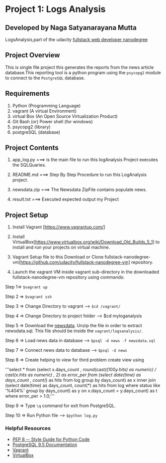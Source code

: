 # Project 1: Logs Analysis 
## Developed by Naga Satyanarayana Mutta

LogsAnalysis,part of the udacity [fullstack web developer nanodegree](https://www.udacity.com/course/full-stack-web-developer-nanodegree--nd004)

## Project Overview

This is single file project this generates the reports from the news article database.This reporting tool is a python program using the ``psycopg2`` module to connect to the ``PostgreSQL`` database.

## Requirements

1. Python         (Programming Language)
2. vagrant        (A virtual Environment)
3. virtual Box    (An Open Source Virtualization Product)
4. Git Bash (or) Power shell (for windows)
5. psycopg2       (library)
6. postgreSQL     (database)


## Project Contents

1) app_log.py ===> is the main file to run this logAnalysis Project executes the SQLQuaries.

2) README.md ===> Step By Step Procedure to run this LogAnalysis project.

3) newsdata.zip ===> The Newsdata ZipFile contains populate news.

4. result.txt ===> Executed expected output my Project


## Project Setup

1) Install Vagrant [https://www.vagrantup.com/]

2) Install VirtualBox[https://www.virtualbox.org/wiki/Download_Old_Builds_5_1] to install and run your projects on virtual machine.

3) Vagrant Setup file to this Download or Clone fullstack-nanodegree-vm[https://github.com/udacity/fullstack-nanodegree-vm] repository.

4) Launch the vagrant VM inside vagrant sub-directory in the downloaded fullstack-nanodegree-vm repository using commands:

Step 1=> ``$vagrant up``

Step 2 =>  ``$vagrant ssh`` 

Step 3 => Change Directory to vagrant -->  ``$cd /vagrant/``

Step 4 => Change Directory to project folder --> $cd myloganalysis

Step 5 => Download the [newsdata](https://d17h27t6h515a5.cloudfront.net/topher/2016/August/57b5f748_newsdata/newsdata.zip). Unzip the file in order to extract newsdata.sql. This file should be inside the `vagrant/logsanalysis/`.

Step 6 => Load news data in database --> ``$psql -d news -f newsdata.sql ``

Step 7 => Connect news data to database -->  ``$psql -d news``

Step 8 => Create helping to view for third problem create view using

'''select * from (select x.days_count ,
                  round(cast((100*y.hits) as numeric) / cast(x.hits as numeric) , 2)
                  as error_per from (select date(time) as days_count , count(*) as hits
                  from log group by days_count) as x inner
                  join (select date(time) as days_count, count(*) as hits from log
                  where status like '%404%' group by days_count) as y
                  on x.days_count = y.days_count) as t where error_per > 1.0;'''

Step 9 => Type `\q` command for exit from PostgreSQL.

Step 10 => Run Python file --> ``$python log.py``


### Helpful Resources
* [PEP 8 -- Style Guide for Python Code](https://www.python.org/dev/peps/pep-0008/)
* [PostgreSQL 9.5 Documentation](https://www.postgresql.org/docs/9.5/static/index.html)
* [Vagrant](https://www.vagrantup.com/downloads)
* [VirtualBox](https://www.virtualbox.org/wiki/Downloads)